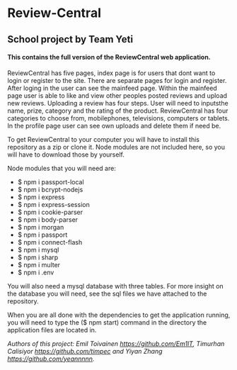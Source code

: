 # Review-Central
## School project by Team Yeti


#### This contains the full version of the ReviewCentral web application. 

ReviewCentral has five pages, index page is for users that dont want to login or register to the site. There are separate pages for login and register. After loging in the user can see the mainfeed page. Within the mainfeed page user is able to like and view other peoples posted reviews and upload new reviews. Uploading a review has four steps. User will need to inputsthe name, prize, category and the rating of the product. ReviewCentral has four categories to choose from, mobilephones, televisions, computers or tablets. In the profile page user can see own uploads and delete them if need be.


To get ReviewCentral to your computer you will have to install this repository as a zip or clone it. Node modules are not included here, so you will have to download those by yourself.

Node modules that you will need are:

* $ npm i passport-local
* $ npm i bcrypt-nodejs
* $ npm i express
* $ npm i express-session
* $ npm i cookie-parser
* $ npm i body-parser
* $ npm i morgan
* $ npm i passport
* $ npm i connect-flash
* $ npm i mysql
* $ npm i sharp
* $ npm i multer
* $ npm i .env

You will also need a mysql database with three tables. For more insight on the database you will need, see the sql files we have attached to the repository.



When you are all done with the dependencies to get the application running, you will need to type the ($ npm start) command in the directory the application files are located in.




*Authors of this project: Emil Toivainen https://github.com/Em1lT, Timurhan Calisiyor https://github.com/timpec and Yiyan Zhang https://github.com/yeannnnn.*
